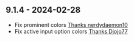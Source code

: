 ## 9.1.4 - 2024-02-28

- Fix prominent colors [Thanks nerdydaemon10](https://github.com/BeardedBear/bearded-theme/issues/158)
- Fix active input option colors [Thanks Djojo77](https://github.com/BeardedBear/bearded-theme/issues/159)
